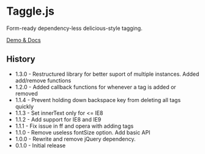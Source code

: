 Taggle.js
=========

Form-ready dependency-less delicious-style tagging.

[Demo & Docs](http://sean.is/poppin/tags/)

## History

 - 1.3.0 - Restructured library for better suport of multiple instances. Added add/remove functions
 - 1.2.0 - Added callback functions for whenever a tag is added or removed
 - 1.1.4 - Prevent holding down backspace key from deleting all tags quickly
 - 1.1.3 - Set innerText only for <= IE8
 - 1.1.2 - Add support for IE8 and IE9
 - 1.1.1 - Fix issue in ff and opera with adding tags
 - 1.1.0 - Remove useless fontSize option. Add basic API
 - 1.0.0 - Rewrite and remove jQuery dependency.
 - 0.1.0 - Initial release

